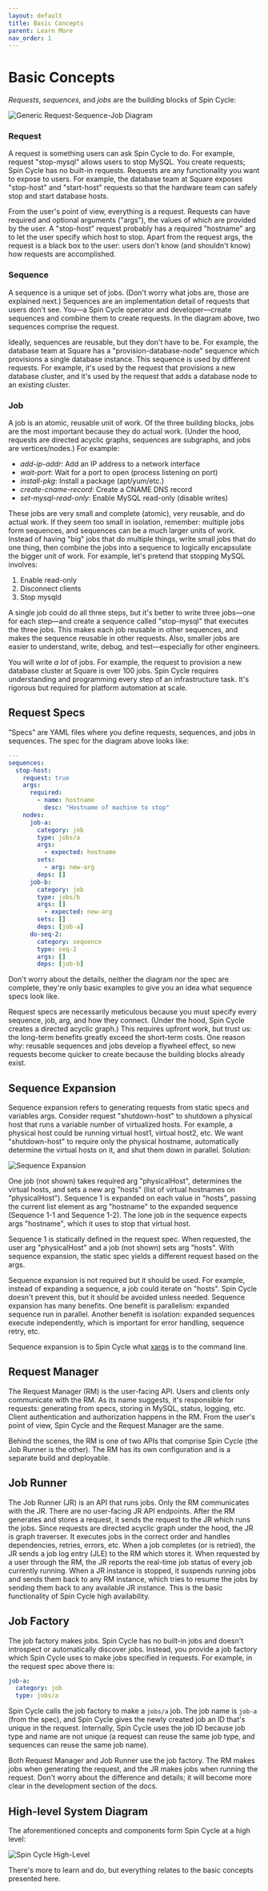 ```yaml
---
layout: default
title: Basic Concepts
parent: Learn More
nav_order: 1
---
```


# Basic Concepts

_Requests_, _sequences_, and _jobs_ are the building blocks of Spin Cycle:

![Generic Request-Sequence-Job Diagram](/spincycle/assets/img/request_sequence_job_generic.svg)

### Request

A request is something users can ask Spin Cycle to do. For example, request "stop-mysql" allows users to stop MySQL. You create requests; Spin Cycle has no built-in requests. Requests are any functionality you want to expose to users. For example, the database team at Square exposes "stop-host" and "start-host" requests so that the hardware team can safely stop and start database hosts.

From the user's point of view, everything is a request. Requests can have required and optional arguments ("args"), the values of which are provided by the user. A "stop-host" request probably has a required "hostname" arg to let the user specify which host to stop. Apart from the request args, the request is a black box to the user: users don't know (and shouldn't know) how requests are accomplished.

### Sequence

A sequence is a unique set of jobs. (Don't worry what jobs are, those are explained next.) Sequences are an implementation detail of requests that users don't see. You&mdash;a Spin Cycle operator and developer&mdash;create sequences and combine them to create requests. In the diagram above, two sequences comprise the request.

Ideally, sequences are reusable, but they don't have to be. For example, the database team at Square has a "provision-database-node" sequence which provisions a single database instance. This sequence is used by different requests. For example, it's used by the request that provisions a new database cluster, and it's used by the request that adds a database node to an existing cluster.

### Job

A job is an atomic, reusable unit of work. Of the three building blocks, jobs are the most important because they do actual work. (Under the hood, requests are directed acyclic graphs, sequences are subgraphs, and jobs are vertices/nodes.) For example:

* _add-ip-addr_: Add an IP address to a network interface
* _wait-port_: Wait for a port to open (process listening on port)
* _install-pkg_: Install a package (apt/yum/etc.)
* _create-cname-record_: Create a CNAME DNS record
* _set-mysql-read-only_: Enable MySQL read-only (disable writes)

These jobs are very small and complete (atomic), very reusable, and do actual work. If they seem too small in isolation, remember: multiple jobs form sequences, and sequences can be a much larger units of work. Instead of having "big" jobs that do multiple things, write small jobs that do one thing, then combine the jobs into a sequence to logically encapsulate the bigger unit of work. For example, let's pretend that stopping MySQL involves:

1. Enable read-only
2. Disconnect clients
3. Stop mysqld

A single job could do all three steps, but it's better to write three jobs&mdash;one for each step&mdash;and create a sequence called "stop-mysql" that executes the three jobs. This makes each job reusable in other sequences, and makes the sequence reusable in other requests. Also, smaller jobs are easier to understand, write, debug, and test&mdash;especially for other engineers.

You will write _a lot_ of jobs. For example, the request to provision a new database cluster at Square is over 100 jobs. Spin Cycle requires understanding and programming every step of an infrastructure task. It's rigorous but required for platform automation at scale.

## Request Specs

"Specs" are YAML files where you define requests, sequences, and jobs in sequences. The spec for the diagram above looks like:

```yaml
---
sequences:
  stop-host:
    request: true
    args:
      required:
        - name: hostname
          desc: "Hostname of machine to stop"
    nodes:
      job-a:
        category: job
        type: jobs/a
        args:
          - expected: hostname
        sets:
          - arg: new-arg
        deps: []
      job-b:
        category: job
        type: jobs/b
        args: []
          - expected: new-arg
        sets: []
        deps: [job-a]
      do-seq-2:
        category: sequence
        type: seq-2
        args: []
        deps: [job-b]
```
Don't worry about the details, neither the diagram nor the spec are complete, they're only basic examples to give you an idea what sequence specs look like.

Request specs are necessarily meticulous because you must specify every sequence, job, arg, and how they connect. (Under the hood, Spin Cycle creates a directed acyclic graph.) This requires upfront work, but trust us: the long-term benefits greatly exceed the short-term costs. One reason why: reusable sequences and jobs develop a flywheel effect, so new requests become quicker to create because the building blocks already exist.

## Sequence Expansion

Sequence expansion refers to generating requests from static specs and variables args. Consider request "shutdown-host" to shutdown a physical host that runs a variable number of virtualized hosts. For example, a physical host could be running virtual host1, virtual host2, etc. We want "shutdown-host" to require only the physical hostname, automatically determine the virtual hosts on it, and shut them down in parallel. Solution:

![Sequence Expansion](/spincycle/assets/img/sequence_expansion.svg)

One job (not shown) takes required arg "physicalHost", determines the virtual hosts, and sets a new arg "hosts" (list of virtual hostnames on "physicalHost"). Sequence 1 is expanded on each value in "hosts", passing the current list element as arg "hostname" to the expanded sequence (Sequence 1-1 and Sequence 1-2). The lone job in the sequence expects args "hostname", which it uses to stop that virtual host.

Sequence 1 is statically defined in the request spec. When requested, the user arg "physicalHost" and a job (not shown) sets arg "hosts". With sequence expansion, the static spec yields a different request based on the args.

Sequence expansion is not required but it should be used. For example, instead of expanding a sequence, a job could iterate on "hosts". Spin Cycle doesn't prevent this, but it should be avoided unless needed. Sequence expansion has many benefits. One benefit is parallelism: expanded sequence run in parallel. Another benefit is isolation: expanded sequences execute independently, which is important for error handling, sequence retry, etc.

Sequence expansion is to Spin Cycle what [xargs](http://man7.org/linux/man-pages/man1/xargs.1.html) is to the command line.

## Request Manager 

The Request Manager (RM) is the user-facing API. Users and clients only communicate with the RM. As its name suggests, it's responsible for requests: generating from specs, storing in MySQL, status, logging, etc. Client authentication and authorization happens in the RM. From the user's point of view, Spin Cycle and the Request Manager are the same.

Behind the scenes, the RM is one of two APIs that comprise Spin Cycle (the Job Runner is the other). The RM has its own configuration and is a separate build and deployable.

## Job Runner

The Job Runner (JR) is an API that runs jobs. Only the RM communicates with the JR. There are no user-facing JR API endpoints. After the RM generates and stores a request, it sends the request to the JR which runs the jobs. Since requests are directed acyclic graph under the hood, the JR is graph traverser. It executes jobs in the correct order and handles dependencies, retries, errors, etc. When a job completes (or is retried), the JR sends a job log entry (JLE) to the RM which stores it. When requested by a user through the RM, the JR reports the real-time job status of every job currently running. When a JR instance is stopped, it suspends running jobs and sends them back to any RM instance, which tries to resume the jobs by sending them back to any available JR instance. This is the basic functionality of Spin Cycle high availability.

## Job Factory

The job factory makes jobs. Spin Cycle has no built-in jobs and doesn't introspect or automatically discover jobs. Instead, you provide a job factory which Spin Cycle uses to make jobs specified in requests. For example, in the request spec above there is:

```yaml
job-a:
  category: job
  type: jobs/a
```

Spin Cycle calls the job factory to make a `jobs/a` job. The job name is `job-a` (from the spec), and Spin Cycle gives the newly created job an ID that's unique in the request. Internally, Spin Cycle uses the job ID because job type and name are not unique (a request can reuse the same job type, and sequences can reuse the same job name).

Both Request Manager and Job Runner use the job factory. The RM makes jobs when generating the request, and the JR makes jobs when running the request. Don't worry about the difference and details; it will become more clear in the development section of the docs.

## High-level System Diagram

The aforementioned concepts and components form Spin Cycle at a high level:

![Spin Cycle High-Level](/spincycle/assets/img/spincycle_high_level.svg)

There's more to learn and do, but everything relates to the basic concepts presented here.
